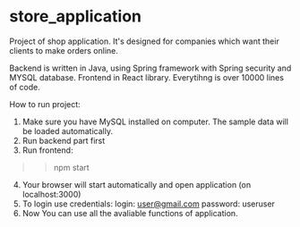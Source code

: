 # store_application

Project of shop application. It's designed for companies which want their clients to make orders online.

Backend is written in Java, using Spring framework with Spring security and MYSQL database. Frontend in React library. Everytihng is over 10000 lines of code.

How to run project:

1. Make sure you have MySQL installed on computer. The sample data will be loaded automatically.
2. Run backend part first
3. Run frontend:
>> npm start
4. Your browser will start automatically and open application (on localhost:3000)
5. To login use credentials:
login: user@gmail.com
password: useruser
6. Now You can use all the avaliable functions of application. 
